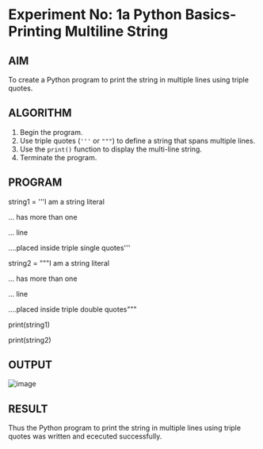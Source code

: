 # Experiment No: 1a Python Basics- Printing Multiline String

## AIM  
To create a Python program to print the string in multiple lines using triple quotes. 

## ALGORITHM  
1. Begin the program.  
2. Use triple quotes (`'''` or `"""`) to define a string that spans multiple lines.  
3. Use the `print()` function to display the multi-line string.  
4. Terminate the program.

## PROGRAM

string1 = '''I am a string literal

... has more than one

... line

....placed inside triple single quotes'''


string2 = """I am a string literal

... has more than one

... line

....placed inside triple double quotes"""


print(string1)

print(string2)


## OUTPUT

![image](https://github.com/user-attachments/assets/4f2b0b45-a505-44a8-a7fe-63bf58ef768d)


## RESULT

Thus the Python program to print the string in multiple lines using triple quotes was written and ececuted successfully.
